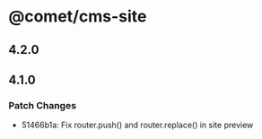 # @comet/cms-site

## 4.2.0

## 4.1.0

### Patch Changes

-   51466b1a: Fix router.push() and router.replace() in site preview
